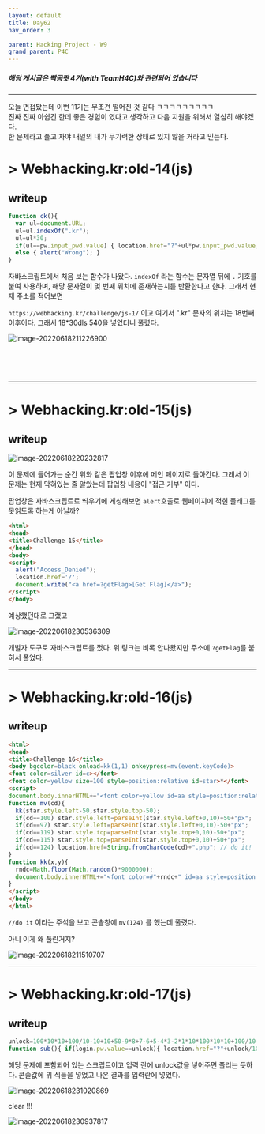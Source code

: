 ```yaml
---
layout: default
title: Day62
nav_order: 3

parent: Hacking Project - W9
grand_parent: P4C
---
```


##### 해당 게시글은 빡공팟 4기(with TeamH4C)와 관련되어 있습니다

-----

오늘 면접봤는데 이번 11기는 무조건 떨어진 것 같다 ㅋㅋㅋㅋㅋㅋㅋㅋㅋ   
진짜 진짜 아쉽긴 한데 좋은 경험이 였다고 생각하고 다음 지원을 위해서 열심히 해야겠다.  
한 문제라고 풀고 자야 내일의 내가 무기력한 상태로 있지 않을 거라고 믿는다.

# > Webhacking.kr:old-14(js)

## writeup

```javascript
function ck(){
  var ul=document.URL;
  ul=ul.indexOf(".kr");
  ul=ul*30;
  if(ul==pw.input_pwd.value) { location.href="?"+ul*pw.input_pwd.value; }
  else { alert("Wrong"); }
}
```

자바스크립트에서 처음 보는 함수가 나왔다. `indexOf` 라는 함수는 문자열 뒤에 `.` 기호를 붙여 사용하며, 해당 문자열이 몇 번째 위치에 존재하는지를 반환한다고 한다. 그래서 현재 주소를 적어보면

`https://webhacking.kr/challenge/js-1/` 이고 여기서 ".kr" 문자의 위치는 18번째 이후이다.  그래서 18\*30dls 540을 넣었더니 풀렸다.

![image-20220618211226900](../img/image-20220618211226900.png)

<br><br><br>

-----

# > Webhacking.kr:old-15(js)

## writeup

![image-20220618220232817](../img/image-20220618220232817.png)

이 문제에 들어가는 순간 위와 같은 팝업창 이후에 메인 페이지로 돌아간다. 그래서 이 문제는 현재 막혀있는 줄 알았는데 팝업창 내용이 "접근 거부" 이다. 

팝업창은 자바스크립트로 띄우기에 게싱해보면 `alert`호출로 웹페이지에 적힌 플래그를 못읽도록 하는게 아닐까?

```html
<html>
<head>
<title>Challenge 15</title>
</head>
<body>
<script>
  alert("Access_Denied");
  location.href='/';
  document.write("<a href=?getFlag>[Get Flag]</a>");
</script>
</body>
```
예상했던대로 그랬고

![image-20220618230536309](../img/image-20220618230536309.png)

개발자 도구로 자바스크립트를 껐다. 위 링크는 비록 안나왔지만 주소에 `?getFlag`를 붙혀서 풀었다.


-----

# > Webhacking.kr:old-16(js)

## writeup

```html
<html>
<head>
<title>Challenge 16</title>
<body bgcolor=black onload=kk(1,1) onkeypress=mv(event.keyCode)>
<font color=silver id=c></font>
<font color=yellow size=100 style=position:relative id=star>*</font>
<script> 
document.body.innerHTML+="<font color=yellow id=aa style=position:relative;left:0;top:0>*</font>";
function mv(cd){
  kk(star.style.left-50,star.style.top-50);
  if(cd==100) star.style.left=parseInt(star.style.left+0,10)+50+"px";
  if(cd==97) star.style.left=parseInt(star.style.left+0,10)-50+"px";
  if(cd==119) star.style.top=parseInt(star.style.top+0,10)-50+"px";
  if(cd==115) star.style.top=parseInt(star.style.top+0,10)+50+"px";
  if(cd==124) location.href=String.fromCharCode(cd)+".php"; // do it!
}
function kk(x,y){
  rndc=Math.floor(Math.random()*9000000);
  document.body.innerHTML+="<font color=#"+rndc+" id=aa style=position:relative;left:"+x+";top:"+y+" onmouseover=this.innerHTML=''>*</font>";
}
</script>
</body>
</html>
```

`//do it` 이라는 주석을 보고 콘솔창에 `mv(124)` 를 했는데 풀렸다.

아니 이게 왜 풀린거지?

![image-20220618211510707](../img/image-20220618211510707.png)


-----

# > Webhacking.kr:old-17(js)

## writeup


```javascript
unlock=100*10*10+100/10-10+10+50-9*8+7-6+5-4*3-2*1*10*100*10*10+100/10-10+10+50-9*8+7-6+5-4*3-2*1*10*100*10*10+100/10-10+10+50-9*8+7-6+5-4*3-2*1*10*100*10*10+100/10-10+10+50-9*8+7-6+5-4*3-2*1*10/100*10*10+1/10-10+10+50-9*8+7-6+5-4*3-2*1*10*100*10*10+100/10-10+10+50-9*8+7-6+5-4*3-2*1*10+100*10*10+100/10-10+10+50-9*8+7-6+5-4*3-2*1*10-100*10*10+100/10-10+10+50-9*8+7-6+5-4*3-2*1*10/100*10*10+100/10-10+10+50-9*8+7-6+5-4*3-2*1*10/100*10*10+100/10-10+10+50-9*8+7-6+5-4*3-2*1*10/100*10*10+100/10-10+10+50-9*8+7-6+5-4*3-2*1*10/100*10*10+100/10-10+10+50-9*8+7-6+5-4*3-2*1*10/100*10*10+100/10-10+10+50-9*8+7-6+5-4*3-2*1*10/100*10*10+100/10-10+10+50-9*8+7-6+5-4*3-2*1*10/100*10*10+100/10-10+10+50-9*8+7-6+5-4*3-2*1*10/100*10*10+100/10-10+10+50-9*8+7-6+5-4*3-2*1*10/100*10*10+100/10-10+10+50-9*8+7-6+5-4*3-2*1*10*100*10*10+100/10-10+10+50-9*8+7-6+5-4*3-2*1*10*100*10*10+100/10-10+10+50-9*8+7-6+5-4*3-2*1*10*100*10*10+100/10-10+10+50-9*8+7-6+5-4*3-2*1*10*100*10*10+100/10-10+10+50-9*8+7-6+5-4*3-2*1*10*100*10*10+100/10-10+10+50-9*8+7-6+5-4*3-2*1*10*100*10*10+100/10-10+10+50-9*8+7-6+5-4*3-2*1*10*100*10*10+100/10-10+10+50-9*8+7-6+5-4*3-2*1*10+9999999;
function sub(){ if(login.pw.value==unlock){ location.href="?"+unlock/10; } else{ alert("Wrong"); } }
```

해당 문제에 포함되어 있는 스크립트이고 입력 란에 unlock값을 넣어주면 풀리는 듯하다. 콘솔값에 위 식들을 넣었고 나온 결과를 입력란에 넣었다.

![image-20220618231020869](../img/image-20220618231020869.png)

clear !!!

![image-20220618230937817](../img/image-20220618230937817.png)